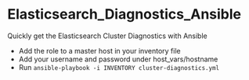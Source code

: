 # Elasticsearch_Diagnostics_Ansible
Quickly get the Elasticsearch Cluster Diagnostics with Ansible


* Add the role to a master host in your inventory file
* Add your username and password under host_vars/hostname
* Run `ansible-playbook -i INVENTORY cluster-diagnostics.yml`